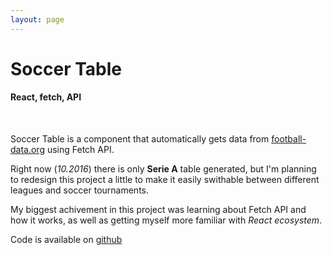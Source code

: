 ```yaml
---
layout: page
---
```



<h1 class="title">Soccer Table</h1>

<h4 class="project-subtitle">React, fetch, API</h4>

<div class="project-portfolio-image-post">
  <a href="https://github.com/renopeno/soccer-tables">
    <img src="/img/portfolio/soccer-table.png" alt="" />
  </a>
</div>
<br>

Soccer Table is a component that automatically gets data from [football-data.org](http://http://football-data.org/) using Fetch API.

Right now (_10.2016_) there is only **Serie A** table generated, but I'm planning to redesign this project a little to make it easily swithable between different leagues and soccer tournaments.

My biggest achivement in this project was learning about Fetch API and how it works, as well as getting myself more familiar with _React ecosystem_.

Code is available on  [github](https://github.com/renopeno/soccer-tables)
